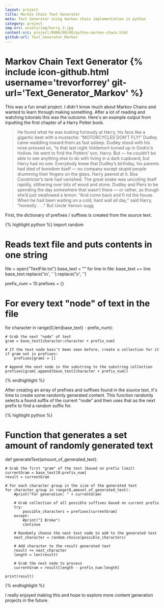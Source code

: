 ```yaml
---
layout: project
title: Markov Chain Text Generator
meta: Text Generator using markov chain implementation in python
category: project
img-src: assets/img/harry_2.jpg
content-src: project/0000/08/08/python-markov-chain.html
github-url: Text_Generator_Markov
---
```


# Markov Chain Text Generator {% include icon-github.html username='trevorforrey' git-url='Text_Generator_Markov' %}

This was a fun small project. I didn't know much about Markov Chains and wanted
to learn through making something. After a lot of reading and watching tutorials
this was the outcome. Here's an example output from inputting the first chapter
of a Harry Potter book.

> He found what he was looking furiously at Harry, his face like a gigantic
beet with a mustache: “MOTORCYCLES DON’T FLY!”
Dudley came waddling toward them as fast asleep.
Dudley stood with his nose pressed on, “is that last night Voldemort
turned up in Godric’s Hollow. He went to find the Potters’ son, Harry.
But — he couldn’t be able to see anything else to do with living in a dark cupboard,
but Harry had no one. Everybody knew that Dudley’s birthday, his parents had died of boredom
itself — no company except stupid people drumming their fingers on the glass. Harry
peered at it. Boa Constrictor’s tank had vanished. The great snake was uncoiling itself rapidly,
slithering over bits of wood and stone. Dudley and Piers to be spending the day somewhere that
wasn’t there — or rather, as though she’d just swallowed a lemon.
“And come back and fi nd the house. When he had been waiting
on a cold, hard wall all day,” said Harry, “honestly . . .”
But Uncle Vernon sugg

First, the dictionary of prefixes / suffixes is created from the source text.

{% highlight python %}
import random

# Reads text file and puts contents in one string
file = open("TextFile.txt")
base_text = ""
for line in file:
    base_text += line
base_text.replace('\n', ' ').replace('\r', '')

prefix_num = 10
prefixes = {}

# For every text "node" of text in the file
for character in range(0,len(base_text) - prefix_num):

    # Grab the next "node" of text
    gram = base_text[character:character + prefix_num]

    # If the text node hasn't been seen before, create a collection for it
    if gram not in prefixes:
        prefixes[gram] = []

    # Append the next node in the substring to the substring collection
    prefixes[gram].append(base_text[character + prefix_num])
{% endhighlight %}

After creating an array of prefixes and suffixes found in the source text, it's
time to create some randomly generated content. This function randomly selects
a found suffix of the current "node" and then uses that as the next prefix to find
a random suffix for.

{% highlight python %}
# Function that generates a set amount of randomly generated text
def generateText(amount_of_generated_text):

    # Grab the first "gram" of the text (based on prefix limit)
    currentGram = base_text[0:prefix_num]
    result = currentGram

    # For each character group in the size of the generated text
    for character_group in range(0,amount_of_generated_text):
        #print("For generation: " + currentGram)

        # Grab collection of all possible suffixes based on current prefix
        try:
            possible_characters = prefixes[currentGram]
        except:
            #print("I Broke")
            continue

        # Randomly choose the next text node to add to the generated text
        next_character = random.choice(possible_characters)

        # Add character to the result generated text
        result += next_character
        length = len(result)

        # Grab the next node to process
        currentGram = result[length - prefix_num:length]

    print(result)
{% endhighlight %}

I really enjoyed making this and hope to explore more content generation projects
in the future.
